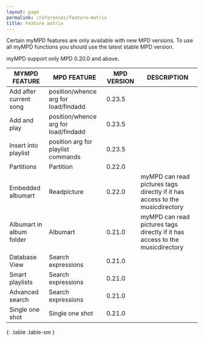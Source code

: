 ```yaml
---
layout: page
permalink: /references/feature-matrix
title: Feature matrix
---
```


Certain myMPD features are only available with new MPD versions. To use all myMPD functions you should use the latest stable MPD version.

myMPD support only MPD 0.20.0 and above.

| MYMPD FEATURE | MPD FEATURE | MPD VERSION | DESCRIPTION |
| ------------- | ----------- | ----------- | ----------- | 
| Add after current song | position/whence arg for load/findadd | 0.23.5 | |
| Add and play | position/whence arg for load/findadd | 0.23.5 | |
| Insert into playlist | position arg for playlist commands | 0.23.5 | |
| Partitions | Partition | 0.22.0 | |
| Embedded albumart| Readpicture | 0.22.0 | myMPD can read pictures tags directly if it has access to the musicdirectory |
| Albumart in album folder | Albumart | 0.21.0 | myMPD can read pictures tags directly if it has access to the musicdirectory |
| Database View | Search expressions | 0.21.0 | |
| Smart playlists | Search expressions | 0.21.0 | |
| Advanced search | Search expressions | 0.21.0 | |
| Single one shot | Single one shot | 0.21.0 | |
{: .table .table-sm }
